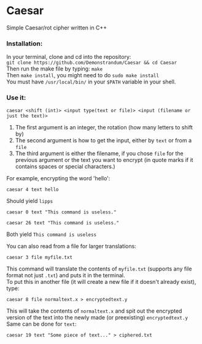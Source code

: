 # Caesar
Simple Caesar/rot cipher written in C++

### Installation:
In your terminal, clone and cd into the repository:<br />
`git clone https://github.com/Demonstrandum/Caesar && cd Caesar`<br />
Then run the make file by typing: `make`<br />
Then `make install`, you might need to do `sudo make install`<br />
You must have `/usr/local/bin/` in your `$PATH` variable in your shell.

### Use it:
`caesar <shift (int)> <input type(text or file)> <input (filename or just the text)>`
1. The first argument is an integer, the rotation (how many letters to shift by)
2. The second argument is how to get the input, either by `text` or from a `file`
3. The third argument is either the filename, if you chose `file` for the previous argument or the text you want to encrypt (in quote marks if it contains spaces or special characters.)

For example, encrypting the word 'hello':
```shell
caesar 4 text hello
```
Should yield `lipps`
```shell
caesar 0 text "This command is useless."
```
```shell
caesar 26 text "This command is useless."
```
Both yield `This command is useless`

You can also read from a file for larger translations:
```shell
caesar 3 file myfile.txt
```
This command will translate the contents of `myfile.txt` (supports any file format not just `.txt`) and puts it in the terminal.</br>
To put this in another file (it will create a new file if it doesn't already exist), type:
```shell
caesar 8 file normaltext.x > encryptedtext.y
```
This will take the contents of `normaltext.x` and spit out the encrypted version of the text into the newly made (or preexisting) `encryptedtext.y`<br />
Same can be done for `text`:
```shell
caesar 19 text "Some piece of text..." > ciphered.txt
```
